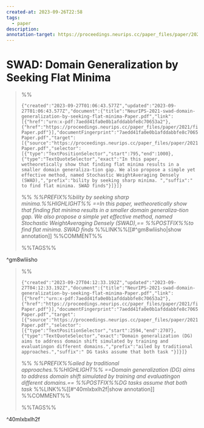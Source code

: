 ```yaml
---
created-at: 2023-09-26T22:58
tags:
  - paper
description: 
annotation-target: https://proceedings.neurips.cc/paper_files/paper/2021/file/bcb41ccdc4363c6848a1d760f26c28a0-Paper.pdf
---
```

# SWAD: Domain Generalization by Seeking Flat Minima


>%%
>```annotation-json
>{"created":"2023-09-27T01:06:43.577Z","updated":"2023-09-27T01:06:43.577Z","document":{"title":"NeurIPS-2021-swad-domain-generalization-by-seeking-flat-minima-Paper.pdf","link":[{"href":"urn:x-pdf:7aedd41fa0e0b1afddabbfe8c70653a2"},{"href":"https://proceedings.neurips.cc/paper_files/paper/2021/file/bcb41ccdc4363c6848a1d760f26c28a0-Paper.pdf"}],"documentFingerprint":"7aedd41fa0e0b1afddabbfe8c70653a2"},"uri":"https://proceedings.neurips.cc/paper_files/paper/2021/file/bcb41ccdc4363c6848a1d760f26c28a0-Paper.pdf","target":[{"source":"https://proceedings.neurips.cc/paper_files/paper/2021/file/bcb41ccdc4363c6848a1d760f26c28a0-Paper.pdf","selector":[{"type":"TextPositionSelector","start":795,"end":1000},{"type":"TextQuoteSelector","exact":"In this paper, wetheoretically show that finding flat minima results in a smaller domain generaliza-tion gap. We also propose a simple yet effective method, named Stochastic WeightAveraging Densely (SWAD),","prefix":"bility by seeking sharp minima. ","suffix":" to find flat minima. SWAD finds"}]}]}
>```
>%%
>*%%PREFIX%%bility by seeking sharp minima.%%HIGHLIGHT%% ==In this paper, wetheoretically show that finding flat minima results in a smaller domain generaliza-tion gap. We also propose a simple yet effective method, named Stochastic WeightAveraging Densely (SWAD),== %%POSTFIX%%to find flat minima. SWAD finds*
>%%LINK%%[[#^gm8wliisho|show annotation]]
>%%COMMENT%%
>
>%%TAGS%%
>
^gm8wliisho


>%%
>```annotation-json
>{"created":"2023-09-27T04:12:33.192Z","updated":"2023-09-27T04:12:33.192Z","document":{"title":"NeurIPS-2021-swad-domain-generalization-by-seeking-flat-minima-Paper.pdf","link":[{"href":"urn:x-pdf:7aedd41fa0e0b1afddabbfe8c70653a2"},{"href":"https://proceedings.neurips.cc/paper_files/paper/2021/file/bcb41ccdc4363c6848a1d760f26c28a0-Paper.pdf"}],"documentFingerprint":"7aedd41fa0e0b1afddabbfe8c70653a2"},"uri":"https://proceedings.neurips.cc/paper_files/paper/2021/file/bcb41ccdc4363c6848a1d760f26c28a0-Paper.pdf","target":[{"source":"https://proceedings.neurips.cc/paper_files/paper/2021/file/bcb41ccdc4363c6848a1d760f26c28a0-Paper.pdf","selector":[{"type":"TextPositionSelector","start":2594,"end":2707},{"type":"TextQuoteSelector","exact":"Domain generalization (DG) aims to address domain shift simulated by training and evaluatingon different domains.","prefix":"ailed by traditional approaches.","suffix":" DG tasks assume that both task "}]}]}
>```
>%%
>*%%PREFIX%%ailed by traditional approaches.%%HIGHLIGHT%% ==Domain generalization (DG) aims to address domain shift simulated by training and evaluatingon different domains.== %%POSTFIX%%DG tasks assume that both task*
>%%LINK%%[[#^40mlxbxlh2f|show annotation]]
>%%COMMENT%%
>
>%%TAGS%%
>
^40mlxbxlh2f
